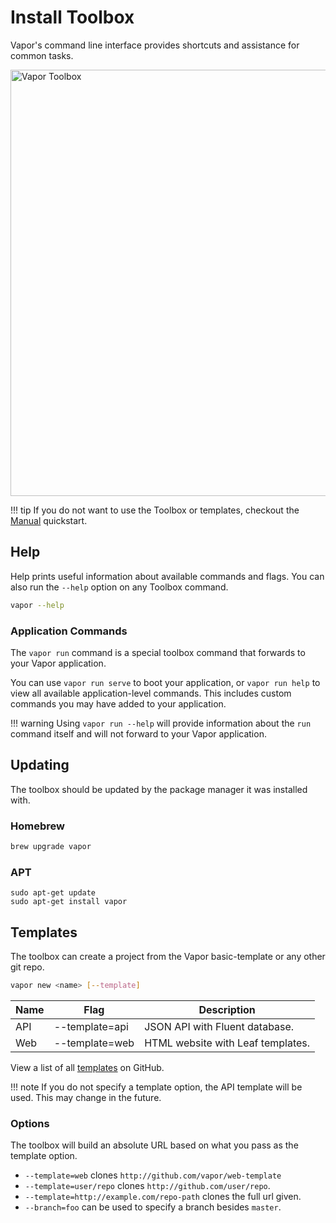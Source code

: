 # Install Toolbox

Vapor's command line interface provides shortcuts and assistance for common tasks.

<img width="682" alt="Vapor Toolbox" src="https://cloud.githubusercontent.com/assets/1342803/23553208/26af9a0e-0020-11e7-8ed5-1ce09407ae8e.png">

!!! tip
    If you do not want to use the Toolbox or templates, checkout the [Manual](manual.md) quickstart.


## Help

Help prints useful information about available commands and flags. You can also run the `--help` option on any Toolbox command.

```sh
vapor --help
```

### Application Commands

The `vapor run` command is a special toolbox command that forwards to your Vapor application.

You can use `vapor run serve` to boot your application, or `vapor run help` to view all available application-level commands. This includes custom commands you may have added to your application.

!!! warning
Using `vapor run --help` will provide information about the `run` command itself and will not forward to your Vapor application.

## Updating

The toolbox should be updated by the package manager it was installed with.

### Homebrew

```sh
brew upgrade vapor
```

### APT

```
sudo apt-get update
sudo apt-get install vapor
```

## Templates

The toolbox can create a project from the Vapor basic-template or any other git repo.

```sh
vapor new <name> [--template]
```

| Name | Flag           | Description                       |
|------|----------------|-----------------------------------|
| API  | --template=api | JSON API with Fluent database.    |
| Web  | --template=web | HTML website with Leaf templates. |

View a list of all [templates](https://github.com/search?utf8=✓&q=topic%3Avapor+topic%3Atemplate&type=Repositories) on GitHub.

!!! note
    If you do not specify a template option, the API template will be used.
    This may change in the future.

### Options

The toolbox will build an absolute URL based on what you pass as the template option. 

- `--template=web` clones `http://github.com/vapor/web-template`
- `--template=user/repo` clones `http://github.com/user/repo`.
- `--template=http://example.com/repo-path` clones the full url given.
- `--branch=foo` can be used to specify a branch besides `master`.

